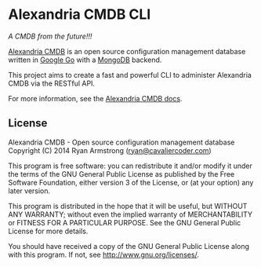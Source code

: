 # Alexandria CMDB CLI

*A CMDB from the future!!!*

[Alexandria CMDB](https://github.com/cavaliercoder/alexandria) is an open source configuration management database written in [Google Go](https://golang.org/) with a [MongoDB](http://www.mongodb.org/) backend.

This project aims to create a fast and powerful CLI to administer Alexandria CMDB via the RESTful API.

For more information, see the [Alexandria CMDB docs](http://cavaliercoder.github.io/alexandria-docs/).

## License

Alexandria CMDB - Open source configuration management database
Copyright (C) 2014  Ryan Armstrong (ryan@cavaliercoder.com)

This program is free software: you can redistribute it and/or modify
it under the terms of the GNU General Public License as published by
the Free Software Foundation, either version 3 of the License, or
(at your option) any later version.

This program is distributed in the hope that it will be useful,
but WITHOUT ANY WARRANTY; without even the implied warranty of
MERCHANTABILITY or FITNESS FOR A PARTICULAR PURPOSE.  See the
GNU General Public License for more details.

You should have received a copy of the GNU General Public License
along with this program.  If not, see <http://www.gnu.org/licenses/>.
